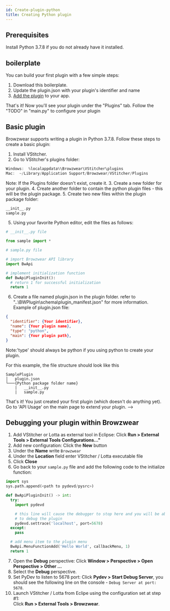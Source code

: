 ```yaml
---
id: Create-plugin-python
title: Creating Python plugin
---
```


## Prerequisites
Install Python 3.7.8 if you do not already have it installed. </br>

## boilerplate
You can build your first plugin with a few simple steps:
1. Download this boilerplate.
2. Update the plugin.json with your plugin's identifier and name
3. [Add the plugin](Development) to your app.

That's it! Now you'll see your plugin under the "Plugins" tab.
Follow the "TODO" in "main.py" to configure your plugin

## Basic plugin
Browzwear supports writing a plugin in Python 3.7.8. Follow these steps to create a basic plugin:

1. Install VStitcher.
2. Go to VStitcher's plugins folder: <br/>
```cpp
Windows:  %localappdata%\Browzwear\VStitcher\plugins
Mac:  ~/Library/Application Support/Browzwear/VStitcher/Plugins
``` 
   Note: If the Plugins folder doesn't exist, create it.
3. Create a new folder for your plugin.
4. Create another folder to contain the python plugin files - this will be the plugin package.
5. Create two new files within the plugin package folder: <br/>
```cpp
__init__.py
sample.py

```
5. Using your favorite Python editor, edit the files as follows: <br/>
```python
# __init__.py file

from sample import *
```

```python
# sample.py file

# import Browzwear API library
import BwApi

# implement initialization function
def BwApiPluginInit():
  # return 1 for successful initialization
  return 1
```
6. Create a file named plugin.json in the plugin folder. refer to "..\BWPlugin\schema\plugin_manifest.json" for more information.</br>
   Example of plugin.json file:
```json
{
  "identifier": {Your identifier},
  "name": {Your plugin name},
  "type": "python",
  "main": {Your plugin path},
}
```
  Note:'type' should always be python if you using python to create your plugin.

For this example, the file structure should look like this

```
SamplePlugin
│   plugin.json    
└───{Python package folder name}
    |   __init__.py
    |   sample.py
```

That's it! You just created your first plugin (which doesn't do anything yet). Go to 'API Usage' on the main page to extend your plugin. -->



## Debugging your plugin within Browzwear
1. Add VStitcher or Lotta as external tool in Eclipse: Click **Run > External Tools > External Tools Configurations..."**
2. Add new configuration: Click the **New** button
3. Under the **Name** write `Browzwear`
4. Under the **Location** field enter VStitcher / Lotta executable file
5. Click **Close**
6. Go back to your `sample.py` file and add the following code to the initialize function:

```python
import sys
sys.path.append(<path to pydevd/pysrc>)

def BwApiPluginInit() -> int:
  try:
    import pydevd

    # this line will cause the debugger to stop here and you will be able
    # to debug the plugin
    pydevd.settrace('localhost', port=5678)
  except:
    pass

  # add menu item to the plugin menu
  BwApi.MenuFunctionAdd('Hello World', callbackMenu, 1)
  return 1
```
7. Open the **Debug** perspective: Click **Window > Perspective > Open Perspective > Other ...**
8. Select the **Debug** perspective.
9. Set PyDev to listen to 5678 port: Click **Pydev > Start Debug Server**, you should see the following line on the console - `Debug Server at port: 5678`.
10. Launch VStitcher / Lotta from Eclipe using the configuration set at step #1:</br> Click **Run > External Tools > Browzwear**.
